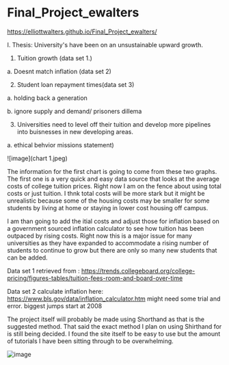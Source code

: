 # Final_Project_ewalters

https://elliottwalters.github.io/Final_Project_ewalters/

I. Thesis: University's have been on an unsustainable upward growth. 

1. Tuition growth (data set 1.)

a. Doesnt match inflation (data set 2)

2. Student loan repayment times(data set 3)

a. holding back a generation

b. ignore supply and demand/ prisoners dillema

3. Universities need to level off their tuition and develop more pipelines into buisnesses in new developing areas.

a. ethical behvior missions statement)

![image](chart 1.jpeg)

The information for the first chart is going to come from these two graphs. The first one is a very quick and easy data source that looks at the average costs of college tuition prices. Right now I am on the fence about using total costs or just tuition. I thnk total costs will be more stark but it might be unrealistic because some of the housing costs may be smaller for some students by living at home or staying in lower cost housing off campus. 

I am than going to add the itial costs and adjust those for inflation based on a government sourced inflation calculator to see how tuition has been outpaced by rising costs. Right now this is a major issue for many universities as they have expanded to accommodate a rising number of students to continue to grow but there are only so many new students that can be added.

Data set 1 retrieved from : https://trends.collegeboard.org/college-pricing/figures-tables/tuition-fees-room-and-board-over-time

Data set 2 calculate inflation here: https://www.bls.gov/data/inflation_calculator.htm might need some trial and error. biggest jumps start at 2008

The project itself will probably be made using Shorthand as that is the suggested method. That said the exact method I plan on using Shirthand for is still being decided. I found the site itself to be easy to use but the amount of tutorials I have been sitting through to be overwhelming. 

![image](IMG_20190722_104423814.jpg)







